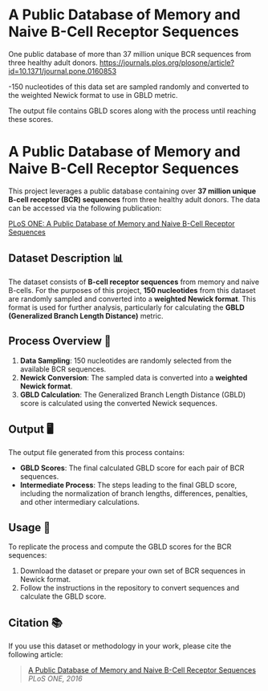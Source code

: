 # A Public Database of Memory and Naive B-Cell Receptor Sequences

One public database of more than 37 million unique BCR sequences from three healthy adult donors.
https://journals.plos.org/plosone/article?id=10.1371/journal.pone.0160853

-150 nucleotides of this data set are sampled randomly and converted to the weighted Newick format to use in GBLD metric.

The output file contains GBLD scores along with the process until reaching these scores.



# A Public Database of Memory and Naive B-Cell Receptor Sequences

This project leverages a public database containing over **37 million unique B-cell receptor (BCR) sequences** from three healthy adult donors. The data can be accessed via the following publication:

[PLoS ONE: A Public Database of Memory and Naive B-Cell Receptor Sequences](https://journals.plos.org/plosone/article?id=10.1371/journal.pone.0160853)

## Dataset Description 📊

The dataset consists of **B-cell receptor sequences** from memory and naive B-cells. For the purposes of this project, **150 nucleotides** from this dataset are randomly sampled and converted into a **weighted Newick format**. This format is used for further analysis, particularly for calculating the **GBLD (Generalized Branch Length Distance)** metric.

## Process Overview 🔄

1. **Data Sampling**: 150 nucleotides are randomly selected from the available BCR sequences.
2. **Newick Conversion**: The sampled data is converted into a **weighted Newick format**.
3. **GBLD Calculation**: The Generalized Branch Length Distance (GBLD) score is calculated using the converted Newick sequences.

## Output 🖥️

The output file generated from this process contains:

- **GBLD Scores**: The final calculated GBLD score for each pair of BCR sequences.
- **Intermediate Process**: The steps leading to the final GBLD score, including the normalization of branch lengths, differences, penalties, and other intermediary calculations.

## Usage 🔧

To replicate the process and compute the GBLD scores for the BCR sequences:

1. Download the dataset or prepare your own set of BCR sequences in Newick format.
2. Follow the instructions in the repository to convert sequences and calculate the GBLD score.

## Citation 📚

If you use this dataset or methodology in your work, please cite the following article:

> [A Public Database of Memory and Naive B-Cell Receptor Sequences](https://journals.plos.org/plosone/article?id=10.1371/journal.pone.0160853)  
> *PLoS ONE, 2016*
